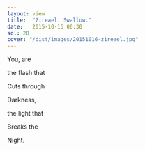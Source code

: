 ```yaml
---
layout: view
title:  "Zireael. Swallow."
date:   2015-10-16 00:30
sol: 28
cover: "/dist/images/20151016-zireael.jpg"
---
```

You, are

the flash that

Cuts through

Darkness,

the light that

Breaks the

Night.
